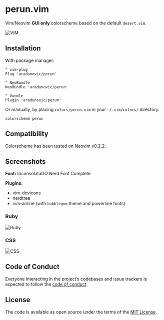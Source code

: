 # perun.vim

Vim/Neovim **GUI only** colorscheme based on the default `desert.vim`.

![VIM](https://raw.githubusercontent.com/aradunovic/perun.vim/master/screenshots/vim.png)

## Installation

With package manager:

```viml
" vim-plug
Plug 'aradunovic/perun'

" NeoBundle
NeoBundle 'aradunovic/perun'

" Vundle
Plugin 'aradunovic/perun'
```

Or manually, by placing `colors/perun.vim` in your `~/.vim/colors/` directory.

```viml
colorscheme perun
```

## Compatibility

Colorscheme has been tested on Neovim v0.2.2.

## Screenshots

**Font:** InconsolataGO Nerd Font Complete

**Plugins:** 
* vim-devicons
* nerdtree
* vim-airline (with `bubblegum` theme and powerline fonts)

### Ruby

![Ruby](https://raw.githubusercontent.com/aradunovic/perun.vim/master/screenshots/ruby.png)

### CSS

![CSS](https://raw.githubusercontent.com/aradunovic/perun.vim/master/screenshots/css.png)

## Code of Conduct

Everyone interacting in the  project’s codebases and issue trackers is expected
to follow the
[code of conduct](https://github.com/aradunovic/perun/blob/master/CODE_OF_CONDUCT.md).

## License

The code is available as open source under the terms of the
[MIT License](https://opensource.org/licenses/MIT).
